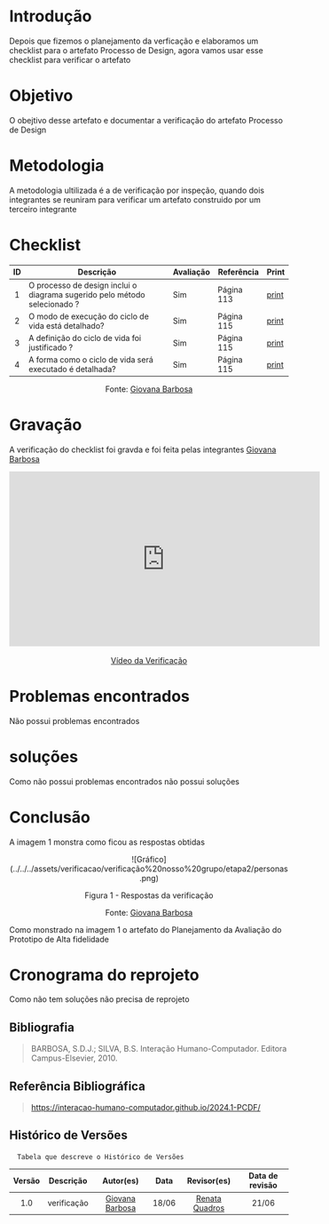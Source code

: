 # Introdução
Depois que fizemos o planejamento da verficação e elaboramos um checklist para o artefato Processo de Design, agora vamos usar esse checklist para verificar o artefato

# Objetivo
O obejtivo desse artefato e documentar a verificação do artefato Processo de Design

# Metodologia
A metodologia ultilizada é a de verificação por inspeção, quando dois integrantes se reuniram para verificar um artefato construido por um terceiro integrante

# Checklist
| ID | Descrição | Avaliação | Referência | Print |
| :----: | --------- | ---------- | ----------- | ------- |
| 1 |O processo de design inclui o diagrama sugerido pelo método selecionado ? 	 | Sim| Página 113| [print](../../../assets/verificacao/verificação%20nosso%20grupo/etapa%20projeto/processodedesign.jpeg) |
| 2 | O modo de execução do ciclo de vida está detalhado? |Sim | Página 115| [print](../../../assets/verificacao/verificação%20nosso%20grupo/etapa%20projeto/ciclodevida.jpeg)  |
| 3 | A definição do ciclo de vida foi justificado ? |Sim | Página 115 | [print](../../../assets/verificacao/verificação%20nosso%20grupo/etapa%20projeto/ciclodevida.jpeg) |
| 4 | A forma como o ciclo de vida será executado é detalhada? |Sim|Página 115 | [print](../../../assets/verificacao/verificação%20nosso%20grupo/etapa%20projeto/ciclodevida.jpeg) |


<center> <p>Fonte: <a href="https://github.com/gio221">Giovana Barbosa</a></p></center>

# Gravação
A verificação do checklist foi gravda e foi feita pelas integrantes [Giovana Barbosa](https://github.com/gio221) 

<p style="text-align: center"><iframe width="560" height="315" src="https://www.youtube.com/embed/VoXWJtX4XYk " title="YouTube video player" frameborder="0" allow="accelerometer; autoplay; clipboard-write; encrypted-media; gyroscope; picture-in-picture; web-share" referrerpolicy="strict-origin-when-cross-origin" allowfullscreen></iframe></p>
<p style="text-align: center"><a href="https://youtu.be/VoXWJtX4XYk " target="blanket">Vídeo da Verificação</a></p>

# Problemas encontrados
Não possui problemas encontrados

# soluções
Como não possui problemas encontrados não possui soluções

# Conclusão
A imagem 1 monstra como ficou as respostas obtidas
<center>
![Gráfico](../../../assets/verificacao/verificação%20nosso%20grupo/etapa2/personas.png)
<div align="center">
<p> Figura 1 - Respostas da verificação</p>
 <center>  <p>Fonte: <a href="https://github.com/gio221">Giovana Barbosa</a></p></center>        
</div></center>

Como monstrado na imagem 1 o artefato do Planejamento da Avaliação do Prototipo de Alta fidelidade

# Cronograma do reprojeto
Como não tem soluções não precisa de reprojeto

## Bibliografia
> BARBOSA, S.D.J.; SILVA, B.S. Interação Humano-Computador. Editora Campus-Elsevier, 2010.

## Referência Bibliográfica

> https://interacao-humano-computador.github.io/2024.1-PCDF/

## Histórico de Versões
      Tabela que descreve o Histórico de Versões

|     Versão       |     Descrição      |      Autor(es)      | Data           |  Revisor(es)          |Data de revisão|
| :----------------------------------------------------------: | :-------------------------------: | :-------------------------------------------------: | :-------------------------------: |  :-------------------------------: | :-------------------------------: |
| 1.0 | verificação |[Giovana Barbosa](https://github.com/gio221) | 18/06 |  [Renata Quadros](https://github.com/Renatinha28)| 21/06|
